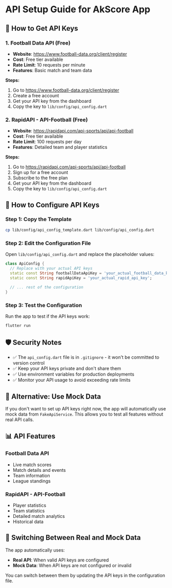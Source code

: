 # API Setup Guide for AkScore App

## 🔑 How to Get API Keys

### 1. Football Data API (Free)
- **Website**: https://www.football-data.org/client/register
- **Cost**: Free tier available
- **Rate Limit**: 10 requests per minute
- **Features**: Basic match and team data

**Steps:**
1. Go to https://www.football-data.org/client/register
2. Create a free account
3. Get your API key from the dashboard
4. Copy the key to `lib/config/api_config.dart`

### 2. RapidAPI - API-Football (Free)
- **Website**: https://rapidapi.com/api-sports/api/api-football
- **Cost**: Free tier available
- **Rate Limit**: 100 requests per day
- **Features**: Detailed team and player statistics

**Steps:**
1. Go to https://rapidapi.com/api-sports/api/api-football
2. Sign up for a free account
3. Subscribe to the free plan
4. Get your API key from the dashboard
5. Copy the key to `lib/config/api_config.dart`

## 🔧 How to Configure API Keys

### Step 1: Copy the Template
```bash
cp lib/config/api_config_template.dart lib/config/api_config.dart
```

### Step 2: Edit the Configuration File
Open `lib/config/api_config.dart` and replace the placeholder values:

```dart
class ApiConfig {
  // Replace with your actual API keys
  static const String footballDataApiKey = 'your_actual_football_data_key';
  static const String rapidApiKey = 'your_actual_rapid_api_key';
  
  // ... rest of the configuration
}
```

### Step 3: Test the Configuration
Run the app to test if the API keys work:
```bash
flutter run
```

## 🛡️ Security Notes

- ✅ The `api_config.dart` file is in `.gitignore` - it won't be committed to version control
- ✅ Keep your API keys private and don't share them
- ✅ Use environment variables for production deployments
- ✅ Monitor your API usage to avoid exceeding rate limits

## 🚀 Alternative: Use Mock Data

If you don't want to set up API keys right now, the app will automatically use mock data from `FakeApiService`. This allows you to test all features without real API calls.

## 📊 API Features

### Football Data API
- Live match scores
- Match details and events
- Team information
- League standings

### RapidAPI - API-Football
- Player statistics
- Team statistics
- Detailed match analytics
- Historical data

## 🔄 Switching Between Real and Mock Data

The app automatically uses:
- **Real API**: When valid API keys are configured
- **Mock Data**: When API keys are not configured or invalid

You can switch between them by updating the API keys in the configuration file.
